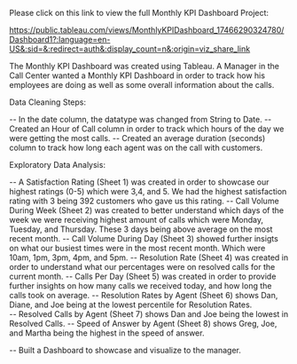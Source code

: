 Please click on this link to view the full Monthly KPI Dashboard Project: 

https://public.tableau.com/views/MonthlyKPIDashboard_17466290324780/Dashboard1?:language=en-US&:sid=&:redirect=auth&:display_count=n&:origin=viz_share_link


The Monthly KPI Dashboard was created using Tableau. A Manager in the Call Center wanted a Monthly KPI Dashboard in order to 
track how his employees are doing as well as some overall information about the calls. 

Data Cleaning Steps: 

-- In the date column, the datatype was changed from String to Date.
-- Created an Hour of Call column in order to track which hours of the day we were getting the most calls. 
-- Created an average duration (seconds) column to track how long each agent was on the call with customers. 


Exploratory Data Analysis: 

-- A Satisfaction Rating (Sheet 1) was created in order to showcase our highest ratings (0-5) which were 3,4, and 5. 
We had the highest satisfaction rating with 3 being 392 customers who gave us this rating. 
-- Call Volume During Week (Sheet 2) was created to better understand which days of the week we were receiving highest amount of 
calls which were Monday, Tuesday, and Thursday. These 3 days being above average on the most recent month. 
-- Call Volume During Day (Sheet 3) showed further insigts on what our busiest times were in the most recent month. 
Which were 10am, 1pm, 3pm, 4pm, and 5pm. 
-- Resolution Rate (Sheet 4) was created in order to understand what our percentages were on resolved calls for the current month. 
-- Calls Per Day (Sheet 5) was created in order to provide further insights on how many calls we received today, and 
how long the calls took on average. 
-- Resolution Rates by Agent (Sheet 6) shows Dan, Diane, and Joe being at the lowest percentile for Resolution Rates.  
-- Resolved Calls by Agent (Sheet 7) shows Dan and Joe being the lowest in Resolved Calls. 
-- Speed of Answer by Agent (Sheet 8) shows Greg, Joe, and Martha being the highest in the speed of answer. 

-- Built a Dashboard to showcase and visualize to the manager. 

